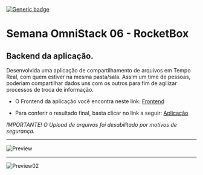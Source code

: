 [![Generic badge](https://img.shields.io/badge/node->=12.16.3-<COLOR>.svg)](https://shields.io/)


# Semana OmniStack 06 - RocketBox
## Backend da aplicação.

Desenvolvida uma aplicação de compartilhamento de arquivos em Tempo Real, com quem estiver na mesma pasta/sala.
Assim um time de pessoas, poderiam compartilhar dados uns com os outros para fim de agilizar processos de troca de informação.

* O Frontend da aplicação você encontra neste link: [Frontend](https://github.com/leocalmeida/omnistack06-frontend)

* Para conferir o resultado final, basta clicar no link a seguir: [Aplicação](https://omnistack-06-frontnd.herokuapp.com/)

*IMPORTANTE! O Upload de arquivos foi desabilitado por motivos de segurança.*


-----------------------------------------------------------------------------------------------------------------------

![Preview](https://res.cloudinary.com/almleoc/image/upload/v1590326808/README.md/OmniStack06/RocketBox_01_lup6wi.png)

-----------------------------------------------------------------------------------------------------------------------

![Preview02](https://res.cloudinary.com/almleoc/image/upload/v1590326809/README.md/OmniStack06/RocketBox_02_dwbm2k.png)


